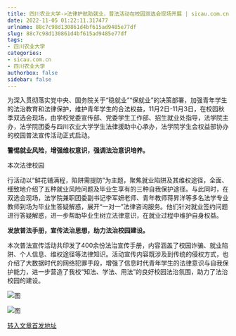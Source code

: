 ```yaml
---
title: 四川农业大学->法律护航助就业，普法活动在校园双选会现场开展 | sicau.com.cn
date: 2022-11-05 01:22:11.317477
urlname: 88c7c98d130861d4bf615ad9485e77df
slug: 88c7c98d130861d4bf615ad9485e77df
tags: 
- 四川农业大学
categories:
- sicau.com.cn
- 四川农业大学
authorbox: false
sidebar: false
---
```

为深入贯彻落实党中央、国务院关于“稳就业”“保就业”的决策部署，加强青年学生的法治教育和法律保护，维护青年学生的合法权益，11月2日-11月3日，在校园秋季双选会现场，由学校党委宣传部、党委学生工作部、招生就业处指导，法学院主办，法学院团委与四川农业大学学生法律援助中心承办，法学院学生会权益部协办的校园普法宣传活动正式启动。

**警惕就业风险，增强维权意识，强调法治意识培养。**

本次法律校园
<!--more-->
行活动以“鲜花铺满程，陷阱需提防”为主题，聚焦就业陷阱及其维权途径，全面、细致地介绍了五种就业风险问题及毕业生享有的三种自我保护途径。与此同时，在双选会现场，法学院兼职团委副书记李军妍老师、青年教师蒋昇洋等多名法学专业教师到场为毕业生答疑解惑，展开“一对一”法律咨询服务。他们针对就业签约问题进行答疑解惑，进一步帮助毕业生树立法律意识，在就业过程中维护自身权益。

**发放普法手册，宣传法治思想，助力法治校园建设。**

本次普法宣传活动共印发了400余份法治宣传手册，内容涵盖了校园诈骗、就业陷阱、个人信息、维权途径等法律知识。活动宣传内容既涉及到传统的侵权方式，也介绍了大数据时代的网络犯罪手段，增强了信息时代青年学生的法律意识与自我保护能力，进一步营造了我校“知法、学法、用法”的良好校园法治氛围，助力了法治校园的建设。

![图](https://news.sicau.edu.cn/__local/B/CE/90/38F79AF563F5D6A8F867A5ABA2F_D34A2435_1699E.jpg)

![图](https://news.sicau.edu.cn/__local/2/74/A0/256068041C03A75F576D2C9CEF5_3C80E7D6_31ED4.jpg)

[转入文章首发地址](https://news.sicau.edu.cn/info/1078/70080.htm)